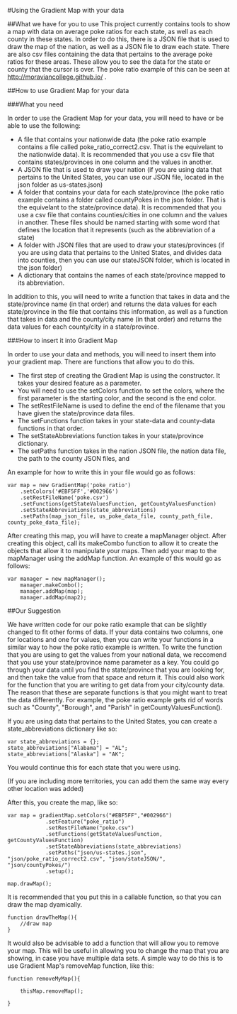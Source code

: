 #Using the Gradient Map with your data

##What we have for you to use
This project currently contains tools to show a map with data on average poke ratios for each state, as well as each county in these states. In order to do this, there is a JSON file that is used to draw the map of the nation, as well as a JSON file to draw each state. There are also csv files containing the data that pertains to the average poke ratios for these areas. These allow you to see the data for the state or county that the cursor is over. The poke ratio example of this can be seen at http://moraviancollege.github.io/ .

##How to use Gradient Map for your data

###What you need

In order to use the Gradient Map for your data, you will need to have or be able to use the following:

* A file that contains your nationwide data (the poke ratio example contains a file called poke_ratio_correct2.csv. That is the equivelant to the nationwide data). It is recommended that you use a csv file that contains states/provinces in one column and the values in another.
* A JSON file that is used to draw your nation (if you are using data that pertains to the United States, you can use our JSON file, located in the json folder as us-states.json)
* A folder that contains your data for each state/province (the poke ratio example contains a folder called countyPokes in the json folder. That is the equivelant to the state/province data). It is recommended that you use a csv file that contains counties/cities in one column and the values in another. These files should be named starting with some word that defines the location that it represents (such as the abbreviation of a state)
* A folder with JSON files that are used to draw your states/provinces (if you are using data that pertains to the United States, and divides data into counties, then you can use our stateJSON folder, which is located in the json folder)
* A dictionary that contains the names of each state/province mapped to its abbreviation.

In addition to this, you will need to write a function that takes in data and the state/province name (in that order) and returns the data values for each state/province in the file that contains this information, as well as a function that takes in data and the county/city name (in that order) and returns the data values for each county/city in a state/province.

###How to insert it into Gradient Map

In order to use your data and methods, you will need to insert them into your gradient map. There are functions that allow you to do this.

* The first step of creating the Gradient Map is using the constructor. It takes your desired feature as a parameter.
* You will need to use the setColors function to set the colors, where the first parameter is the starting color, and the second is the end color.
* The setRestFileName is used to define the end of the filename that you have given the state/province data files.
* The setFunctions function takes in your state-data and county-data functions in that order.
* The setStateAbbreviations function takes in your state/province dictionary.
* The setPaths function takes in the nation JSON file, the nation data file, the path to the county JSON files, and

An example for how to write this in your file would go as follows:

	var map = new GradientMap('poke_ratio')
		.setColors('#EBF5FF','#002966')
		.setRestFileName('poke.csv')
		.setFunctions(getStateValuesFunction, getCountyValuesFunction)
		.setStateAbbreviations(state_abbreviations)
		.setPaths(map_json_file, us_poke_data_file, county_path_file, county_poke_data_file);

After creating this map, you will have to create a mapManager object. After creating this object, call its makeCombo function to allow it to create the objects that allow it to manipulate your maps. Then add your map to the mapManager using the addMap function. An example of this would go as follows:

	var manager = new mapManager();
		manager.makeCombo();
		manager.addMap(map);
		manager.addMap(map2);

##Our Suggestion

We have written code for our poke ratio example that can be slightly changed to fit other forms of data. If your data contains two columns, one for locations and one for values, then you can write your functions in a similar way to how the poke ratio example is written. To write the function that you are using to get the values from your national data, we reccomend that you use your state/province name parameter as a key. You could go through your data until you find the state/province that you are looking for, and then take the value from that space and return it. This could also work for the function that you are writing to get data from your city/county data. The reason that these are separate functions is that you might want to treat the data differently. For example, the poke ratio example gets rid of words such as "County", "Borough", and "Parish" in getCountyValuesFunction().

If you are using data that pertains to the United States, you can create a state_abbreviations dictionary like so:

	var state_abbreviations = {};
	state_abbreviations["Alabama"] = "AL";
	state_abbreviations["Alaska"] = "AK";
	
You would continue this for each state that you were using.

(If you are including more territories, you can add them the same way every other location was added)

After this, you create the map, like so:

	var map = gradientMap.setColors("#EBF5FF","#002966")
				.setFeature("poke_ratio")
				.setRestFileName("poke.csv")
				.setFunctions(getStateValuesFunction, getCountyValuesFunction)
				.setStateAbbreviations(state_abbreviations)
				.setPaths("json/us-states.json", "json/poke_ratio_correct2.csv", "json/stateJSON/", "json/countyPokes/")
				.setup();
				
	map.drawMap();
	

It is recommended that you put this in a callable function, so that you can draw the map dyamically.

	function drawTheMap(){
		//draw map
	}

It would also be advisable to add a function that will allow you to remove your map. This will be useful in allowing you to change the map that you are showing, in case you have multiple data sets. A simple way to do this is to use Gradient Map's removeMap function, like this:

	function removeMyMap(){
		
		thisMap.removeMap();
		
	}